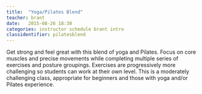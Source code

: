 ```yaml
---
title:  "Yoga/Pilates Blend"
teacher: brant
date:   2015-08-26 18:30
categories: instructor schedule brant intro
classidentifier: pilatesblend
---
```

Get strong and feel great with this blend of yoga and Pilates. Focus on core muscles and precise movements while completing multiple series of exercises and posture groupings. Exercises are progressively more challenging so students can work at their own level. This is a moderately challenging class, appropriate for beginners and those with yoga and/or Pilates experience.
